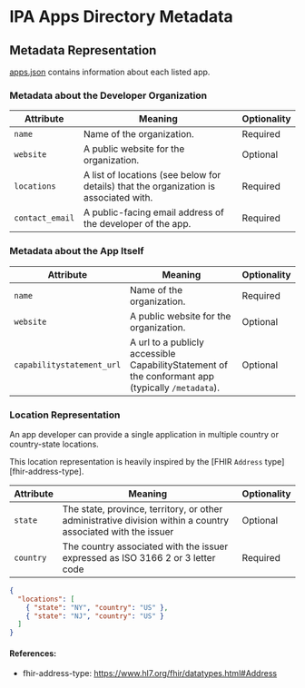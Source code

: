 # IPA Apps Directory Metadata

## Metadata Representation

[apps.json](../apps.json) contains information about each listed app.

### Metadata about the Developer Organization

| Attribute | Meaning | Optionality |
|-----------|---------| ------- |
| `name` | Name of the organization. | Required |
| `website` | A public website for the organization. | Optional |
| `locations` | A list of locations (see below for details) that the organization is associated with. | Required |
| `contact_email` | A public-facing email address of the developer of the app. | Required |

### Metadata about the App Itself

| Attribute | Meaning | Optionality |
|-----------|---------| ------- |
| `name` | Name of the organization. | Required |
| `website` | A public website for the organization. | Optional |
| `capabilitystatement_url` | A url to a publicly accessible CapabilityStatement of the conformant app (typically `/metadata`). | Optional |

### Location Representation

An app developer can provide a single application in multiple country or country-state locations.

This location representation is heavily inspired by the [FHIR `Address` type][fhir-address-type].

| Attribute | Meaning | Optionality |
|-----------|---------| ------- |
| `state` | The state, province, territory, or other administrative division within a country associated with the issuer | Optional |
| `country` | The country associated with the issuer expressed as ISO 3166 2 or 3 letter code | Required |

```json
{
  "locations": [
    { "state": "NY", "country": "US" },
    { "state": "NJ", "country": "US" }
  ]
}
```
#### References:
* fhir-address-type: https://www.hl7.org/fhir/datatypes.html#Address